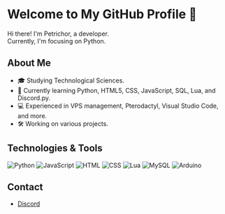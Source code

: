 # Welcome to My GitHub Profile 👋

Hi there! I'm Petrichor, a developer.  
Currently, I'm focusing on Python.

## About Me
- 🎓 Studying Technological Sciences.
- 🌱 Currently learning Python, HTML5, CSS, JavaScript, SQL, Lua, and Discord.py.
- 💻 Experienced in VPS management, Pterodactyl, Visual Studio Code, and more.
- 🛠️ Working on various projects.

## Technologies & Tools
![Python](https://img.shields.io/badge/-Python-3776AB?style=flat-square&logo=python&logoColor=white)
![JavaScript](https://img.shields.io/badge/-JavaScript-F7DF1E?style=flat-square&logo=javascript&logoColor=black)
![HTML](https://img.shields.io/badge/-HTML-E34F26?style=flat-square&logo=html5&logoColor=white)
![CSS](https://img.shields.io/badge/-CSS-1572B6?style=flat-square&logo=css3)
![Lua](https://img.shields.io/badge/-Lua-2C2D72?style=flat-square&logo=lua&logoColor=white)
![MySQL](https://img.shields.io/badge/-MySQL-4479A1?style=flat-square&logo=mysql&logoColor=white)
![Arduino](https://img.shields.io/badge/Arduino-blue?style=flat-square&logo=arduino&logoColor=white)

## Contact
- [Discord](https://discord.gg/sHCyp2zSQn)

